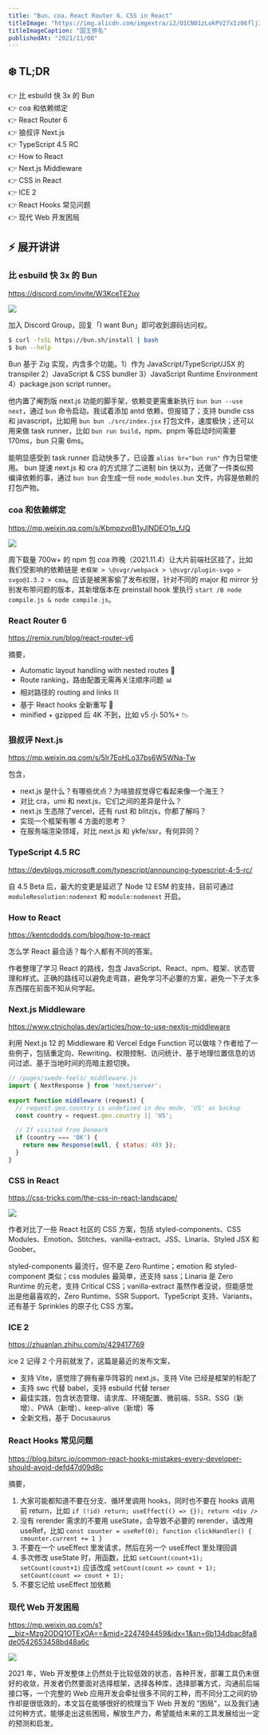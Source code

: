 ```yaml
---
title: "Bun、coa、React Router 6、CSS in React"
titleImage: "https://img.alicdn.com/imgextra/i2/O1CN01zLokPV27xIz06flj3_!!6000000007863-2-tps-1080-606.png"
titleImageCaption: "国王排名"
publishedAt: "2021/11/08"
---
```


## ❄️ TL;DR

👉 比 esbuild 快 3x 的 Bun<br />
👉 coa 和依赖绑定<br />
👉 React Router 6<br />
👉 狼叔评 Next.js<br />
👉 TypeScript 4.5 RC<br />
👉 How to React<br />
👉 Next.js Middleware<br />
👉 CSS in React<br />
👉 ICE 2<br />
👉 React Hooks 常见问题<br />
👉 现代 Web 开发困局<br />

## ⚡ 展开讲讲

### 比 esbuild 快 3x 的 Bun
https://discord.com/invite/W3KceTE2uy

![](https://img.alicdn.com/imgextra/i3/O1CN01jgIRHc1t28vhQyAaA_!!6000000005843-2-tps-2048-1004.png)

加入 Discord Group，回复「I want Bun」即可收到源码访问权。

```bash
$ curl -fsSL https://bun.sh/install | bash
$ bun --help
```

Bun 基于 Zig 实现，内含多个功能。1）作为 JavaScript/TypeScript/JSX 的 transpiler 2）JavaScript & CSS bundler 3）JavaScript Runtime Environment 4）package.json script runner。

他内置了阉割版 next.js 功能的脚手架，依赖变更需重新执行 `bun bun --use next`，通过 `bun` 命令启动。我试着添加 antd 依赖，但报错了；支持 bundle css 和 javascript，比如用 `bun bun ./src/index.jsx` 打包文件，速度极快；还可以用来做 task runner，比如 `bun run build`，npm、pnpm 等启动时间需要 170ms，bun 只需 6ms。

能明显感受到 task runner 启动快多了，已设置 `alias br="bun run"` 作为日常使用。
bun 提速 next.js 和 cra 的方式除了二进制 bin 快以为，还做了一件类似预编译依赖的事，通过 `bun bun` 会生成一份 `node_modules.bun` 文件，内容是依赖的打包产物。

### coa 和依赖绑定
https://mp.weixin.qq.com/s/KbmpzvoB1yJlNDEO1p_fJQ

![](https://img.alicdn.com/imgextra/i1/O1CN01jl8m4h1iSkA0JTDaK_!!6000000004412-2-tps-385-489.png)

周下载量 700w+ 的 npm 包 coa 昨晚（2021.11.4）让大片前端社区挂了，比如我们受影响的依赖链是 `老框架 > \@svgr/webpack > \@svgr/plugin-svgo > svgo@1.3.2 > coa`。应该是被黑客偷了发布权限，针对不同的 major 和 mirror 分别发布带问题的版本，其新增版本在 preinstall hook 里执行 `start /B node compile.js & node compile.js`。

### React Router 6
https://remix.run/blog/react-router-v6

摘要，

* Automatic layout handling with nested routes 🐣
* Route ranking，路由配置无需再关注顺序问题 📊
* 相对路径的 routing and links ⛓
* 基于 React hooks 全新重写 🎣
* minified + gzipped 后 4K 不到，比如 v5 小 50%+ 📉

### 狼叔评 Next.js
https://mp.weixin.qq.com/s/5Ir7EoHLo37bs6W5WNa-Tw

包含，

* next.js 是什么？有哪些优点？为啥狼叔觉得它看起来像一个海王？
* 对比 cra，umi 和 next.js，它们之间的差异是什么？
* next.js 生态除了vercel，还有 rust 和 blitzjs，你都了解吗？
* 实现一个框架有哪 4 方面的思考？
* 在服务端渲染领域，对比 next.js 和 ykfe/ssr，有何异同？

### TypeScript 4.5 RC
https://devblogs.microsoft.com/typescript/announcing-typescript-4-5-rc/

自 4.5 Beta 后，最大的变更是延迟了 Node 12 ESM 的支持，目前可通过 `moduleResolution:nodenext` 和 `module:nodenext` 开启。

### How to React
https://kentcdodds.com/blog/how-to-react

怎么学 React 最合适？每个人都有不同的答案。

作者整理了学习 React 的路线，包含 JavaScript、React、npm、框架、状态管理和样式。正确的路线可以避免走弯路，避免学习不必要的方案，避免一下子太多东西摆在前面不知从何学起。

### Next.js Middleware
https://www.ctnicholas.dev/articles/how-to-use-nextjs-middleware

利用 Next.js 12 的 Middleware 和 Vercel Edge Function 可以做啥？作者给了一些例子，包括重定向、Rewriting、权限控制、访问统计、基于地理位置信息的访问过滤、基于当地时间的亮暗主题切换。

```javascript
// /pages/swede-feels/_middleware.js
import { NextResponse } from 'next/server';
	
export function middleware (request) {
  // request.geo.country is undefined in dev mode, 'US' as backup
  const country = request.geo.country || 'US';
	
  // If visited from Denmark
  if (country === 'DK') {
    return new Response(null, { status: 403 });
  }
}
```

### CSS in React
https://css-tricks.com/the-css-in-react-landscape/

![](https://img.alicdn.com/imgextra/i4/O1CN01dzTbpn1GL8KxhlF4k_!!6000000000605-2-tps-2284-1228.png)

作者对比了一些 React 社区的 CSS 方案，包括 styled-components、CSS Modules、Emotion、Stitches、vanilla-extract、JSS、Linaria、Styled JSX 和 Goober。

styled-components 最流行，但不是 Zero Runtime；emotion 和 styled-component 类似；css modules 最简单，还支持 sass；Linaria 是 Zero Runtime 的元老，支持 Critical CSS；vanilla-extract 虽然作者没说，但能感觉出是他最喜欢的，Zero Runtime、SSR Support、TypeScript 支持、Variants，还有基于 Sprinkles 的原子化 CSS 方案。

### ICE 2
https://zhuanlan.zhihu.com/p/429417769

ice 2 记得 2 个月前就发了，这篇是最近的发布文案，

* 支持 Vite，感觉除了拥有豪华阵容的 next.js，支持 Vite 已经是框架的标配了
* 支持 swc 代替 babel，支持 esbuild 代替 terser
* 最佳实践，包含状态管理、请求库、环境配置、微前端、SSR、SSG（新增）、PWA（新增）、keep-alive（新增）等
* 全新文档，基于 Docusaurus

### React Hooks 常见问题
https://blog.bitsrc.io/common-react-hooks-mistakes-every-developer-should-avoid-defd47d09d8c

摘要，

1. 大家可能都知道不要在分支、循环里调用 hooks，同时也不要在 hooks 调用前 return，比如 `if (!id) return; useEffect(() => {}); return <div />`
2. 没有 rerender 需求的不要用 useState，会导致不必要的 rerender，请改用 useRef，比如 `const counter = useRef(0); function clickHandler() { cmounter.current += 1 }`
3. 不要在一个 useEffect 里发请求，然后在另一个 useEffect 里处理回调
4. 多次修改 useState 时，用函数，比如 `setCount(count+1); setCount(count+1)` 应该改成 `setCount(count => count + 1); setCount(count => count + 1);`
5. 不要忘记给 useEffect 加依赖

### 现代 Web 开发困局
https://mp.weixin.qq.com/s?__biz=Mzg2ODQ1OTExOA==&mid=2247494459&idx=1&sn=6b134dbac8fa8de0542653458bd48a6c

![](https://img.alicdn.com/imgextra/i3/O1CN01JQbaBi1grobrN0E6U_!!6000000004196-2-tps-1080-684.png)

2021 年，Web 开发整体上仍然处于比较低效的状态，各种开发，部署工具仍未很好的收敛，开发者仍然要面对选择框架，选择各种库，选择部署方式，沟通前后端接口等，一个完整的 Web 应用开发会牵扯很多不同的工种，而不同分工之间的协作却是很低效的，本文旨在能够很好的梳理当下 Web 开发的 "困局"，以及我们通过何种方式，能够走出这些困局，解放生产力，希望能给未来的工具发展给出一定的预测和启发。

